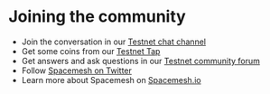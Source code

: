 # Joining the community

- Join the conversation in our [Testnet chat channel](https://discord.gg/ASpy52C)
- Get some coins from our [Testnet Tap](https://discord.gg/Mf8T4Db)
- Get answers and ask questions in our [Testnet community forum](https://community.spacemesh.io/c/testnet)
- Follow [Spacemesh on Twitter](https://twitter.com/teamspacemesh)
- Learn more about Spacemesh on [Spacemesh.io](https://spacemesh.io)
